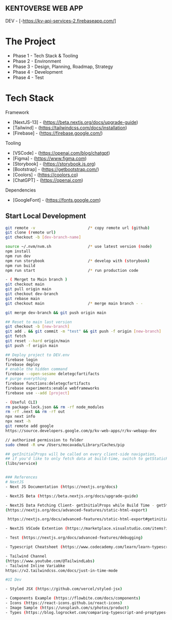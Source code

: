 ## KENTOVERSE WEB APP

DEV - [-https://kv-api-services-2.firebaseapp.com/]

# The Project
- Phase 1 - Tech Stack & Tooling
- Phase 2 - Environment
- Phase 3 - Design, Planning, Roadmap, Strategy
- Phase 4 - Development
- Phase 4 - Test

# Tech Stack
Framework
- [NextJS-13] - (https://beta.nextjs.org/docs/upgrade-guide)
- [Tailwind] - (https://tailwindcss.com/docs/installation)
- [Firebase] - (https://firebase.google.com/)

Tooling
- [VSCode] - (https://openai.com/blog/chatgpt)
- [Figma] - (https://www.figma.com)
- [Storybook] - (https://storybook.js.org)
- [Bootstrap] - (https://getbootstrap.com/)
- [Coolors] - (https://coolors.co)
- [ChatGPT] - (https://openai.com)

Dependencies
- [GoogleFont] - (https://fonts.google.com)





## Start Local Development

```bash ( Open project in IDE )
git remote -v                       /* copy remote url (github)
git clone (remote url)            
git checkout -b [dev-branch-name]

source ~/.nvm/nvm.sh                /* use latest version (node)
npm install
npm run dev
npm run storybook                   /* develop with (storybook)
npm run build
npm run start                       /* run production code

- ( Merget to Main branch )
git checkout main                  
git pull origin main
git checkout dev-branch
git rebase main
git checkout main                   /* merge main branch - - 

git merge dev-branch && git push origin main

## Reset to main last version
git checkout -b [new-branch]
git add . && git commit -m "test" && git push -f origin [new-branch]
git fetch
git reset --hard origin/main
git push -f origin main

## Deploy project to DEV.env
firebase login
firebase deploy
# enable the hidden command
firebase --open-sesame deletegcfartifacts
# purge everything
firebase functions:deletegcfartifacts 
firebase experiments:enable webframeworks
firebase use --add [project]

- (Useful CLI)
rm package-lock.json && rm -rf node_modules
rm -rf .next && rm -rf out 
npx next info
npx next -h 
git remote add google 
https://source.developers.google.com/p/kv-web-apps/r/kv-webapp-dev

// authorized permission to folder
sudo chmod -R u+w /Users/mocavada/Library/Caches/pip

## getInitialProps will be called on every client-side navigation, 
## if you'd like to only fetch data at build-time, switch to getStaticProps (see example code in 
(libs/service)


### References
# NextJS 
- Next JS Documentation (https://nextjs.org/docs)

- NextJS Beta (https://beta.nextjs.org/docs/upgrade-guide)

- NextJS Data Fetching Client- getInitialProps while Build Time - getStaticProps
(https://nextjs.org/docs/advanced-features/static-html-export)

 https://nextjs.org/docs/advanced-features/static-html-export#getinitialprops !Caveats

- NextJS VSCode Extention (https://marketplace.visualstudio.com/items?itemName=IbrahimCesar.ibrahimcesar-nextjs-developer-pack)

- Test (https://nextjs.org/docs/advanced-features/debugging)

- Typescript Cheatsheet (https://www.codecademy.com/learn/learn-typescript/modules/learn-typescript-advanced-object-types/cheatsheet)

- Tailwind Channel
(https://www.youtube.com/@TailwindLabs)
- Tailwind Inline Variabke 
https://v2.tailwindcss.com/docs/just-in-time-mode

#UI Dev

- Styled JSX (https://github.com/vercel/styled-jsx)

- Components Example (https://flowbite.com/docs/components)
- Icons (https://react-icons.github.io/react-icons)
- Image Sample (https://unsplash.com/s/photos/product)
- Types (https://blog.logrocket.com/comparing-typescript-and-proptypes-in-react-applications)

